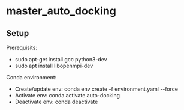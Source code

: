 # master_auto_docking



## Setup


Prerequisits:
- sudo apt-get install gcc python3-dev
- sudo apt install libopenmpi-dev

Conda environment:
- Create/update env: conda env create -f environment.yaml --force
- Activate env: conda activate auto-docking
- Deactivate env: conda deactivate 